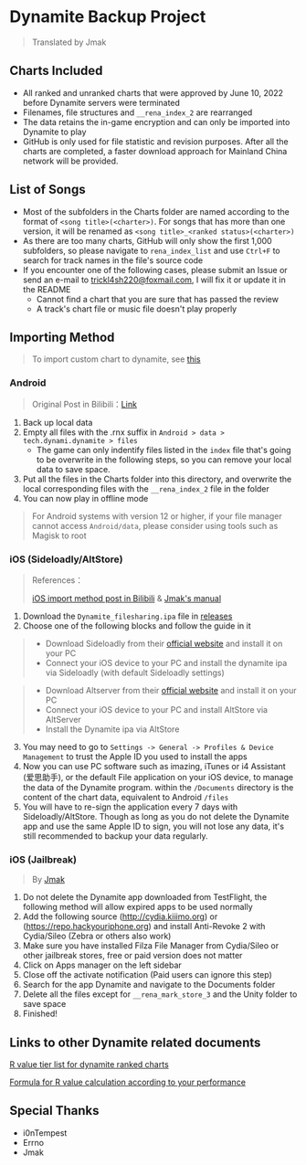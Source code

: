 Dynamite Backup Project
===

> Translated by Jmak

## Charts Included
* All ranked and unranked charts that were approved by June 10, 2022 before Dynamite servers were terminated
* Filenames, file structures and `__rena_index_2` are rearranged
* The data retains the in-game encryption and can only be imported into Dynamite to play
* GitHub is only used for file statistic and revision purposes. After all the charts are completed, a faster download approach for Mainland China network will be provided.

## List of Songs
* Most of the subfolders in the Charts folder are named according to the format of `<song title>(<charter>)`. For songs that has more than one version, it will be renamed as `<song title>_<ranked status>(<charter>)`
* As there are too many charts, GitHub will only show the first 1,000 subfolders, so please navigate to `rena_index_list` and use `Ctrl+F` to search for track names in the file's source code
* If you encounter one of the following cases, please submit an Issue or send an e-mail to trickl4sh220@foxmail.com, I will fix it or update it in the README
   * Cannot find a chart that you are sure that has passed the review
   * A track's chart file or music file doesn't play properly

## Importing Method

> To import custom chart to dynamite, see [this](./Custom_Import_Tutorial_EN.md)

### Android

> Original Post in Bilibili：[Link](https://www.bilibili.com/read/cv17021429)

1. Back up local data
2. Empty all files with the .rnx suffix in `Android > data > tech.dynami.dynamite > files`
   * The game can only indentify files listed in the `index` file that's going to be overwrite in the following steps, so you can remove your local data to save space.
3. Put all the files in the Charts folder into this directory, and overwrite the local corresponding files with the `__rena_index_2` file in the folder
4. You can now play in offline mode

> For Android systems with version 12 or higher, if your file manager cannot access `Android/data`, please consider using tools such as Magisk to root

### iOS (Sideloadly/AltStore)

> References：
> 
> [iOS import method post in Bilibili](https://www.bilibili.com/read/cv17026497) & 
> [Jmak's manual](https://docs.google.com/document/d/1-1ydDVTnuJO2g49b-9FFa9vXiAFRLGUEK4ullHnD2fU)

1. Download the `Dynamite_filesharing.ipa` file in [releases](https://github.com/EDTA-gif/dynamite-charts-repository/releases/tag/Game_executable)
2. Choose one of the following blocks and follow the guide in it
   
> * Download Sideloadly from their [official website](https://sideloadly.io/) and install it on your PC
> * Connect your iOS device to your PC and install the dynamite ipa via Sideloadly (with default Sideloadly settings)

> * Download Altserver from their [official website](https://altstore.io/) and install it on your PC
> * Connect your iOS device to your PC and install AltStore via AltServer
> * Install the Dynamite ipa via AltStore
  
3. You may need to go to `Settings -> General -> Profiles & Device Management` to trust the Apple ID you used to install the apps
4. Now you can use PC software such as imazing, iTunes or i4 Assistant (爱思助手), or the default File application on your iOS device, to manage the data of the Dynamite program. within the `/Documents` directory is the content of the chart data, equivalent to Android `/files`
5. You will have to re-sign the application every 7 days with Sideloadly/AltStore. Though as long as you do not delete the Dynamite app and use the same Apple ID to sign, you will not lose any data, it's still recommended to backup your data regularly.

### iOS (Jailbreak)

> By [Jmak](https://docs.google.com/document/d/1-1ydDVTnuJO2g49b-9FFa9vXiAFRLGUEK4ullHnD2fU)

1. Do not delete the Dynamite app downloaded from TestFlight, the following method will allow expired apps to be used normally
2. Add the following source (http://cydia.kiiimo.org) or (https://repo.hackyouriphone.org) and install Anti-Revoke 2 with Cydia/Sileo (Zebra or others also work)
3. Make sure you have installed Filza File Manager from Cydia/Sileo or other jailbreak stores, free or paid version does not matter
4. Click on Apps manager on the left sidebar
5. Close off the activate notification (Paid users can ignore this step)
6. Search for the app Dynamite and navigate to the Documents folder
7. Delete all the files except for `__rena_mark_store_3` and the Unity folder to save space
8. Finished!

## Links to other Dynamite related documents

[R value tier list for dynamite ranked charts](https://www.bilibili.com/read/cv16981243)

[Formula for R value calculation according to your performance](https://www.bilibili.com/read/cv17024921)

## Special Thanks
* i0nTempest
* Errno
* Jmak